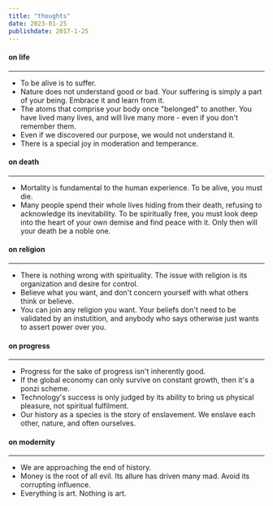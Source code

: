 ```yaml
---
title: "thoughts"
date: 2023-01-25
publishdate: 2017-1-25
---
```


#### on life
<hr class="line2">

- To be alive is to suffer.
- Nature does not understand good or bad. Your suffering is simply a part of your being. Embrace it and learn from it.
- The atoms that comprise your body once "belonged" to another. You have lived many lives, and will live many more - even if you don't remember them.
- Even if we discovered our purpose, we would not understand it.
- There is a special joy in moderation and temperance.

#### on death
<hr class="line2">

- Mortality is fundamental to the human experience. To be alive, you must die.
- Many people spend their whole lives hiding from their death, refusing to acknowledge its inevitability. To be spiritually free, you must look deep into the heart of your own demise and find peace with it. Only then will your death be a noble one.

#### on religion
<hr class="line2">

- There is nothing wrong with spirituality. The issue with religion is its organization and desire for control.
- Believe what you want, and don't concern yourself with what others think or believe.
- You can join any religion you want. Your beliefs don't need to be validated by an instutition, and anybody who says otherwise just wants to assert power over you.

#### on progress
<hr class="line2">

- Progress for the sake of progress isn't inherently good.
- If the global economy can only survive on constant growth, then it's a ponzi scheme.
- Technology's success is only judged by its ability to bring us physical pleasure, not spiritual fulfilment.
- Our history as a species is the story of enslavement. We enslave each other, nature, and often ourselves. 

#### on modernity
<hr class="line2">

- We are approaching the end of history.
- Money is the root of all evil. Its allure has driven many mad. Avoid its corrupting influence.
- Everything is art. Nothing is art.
